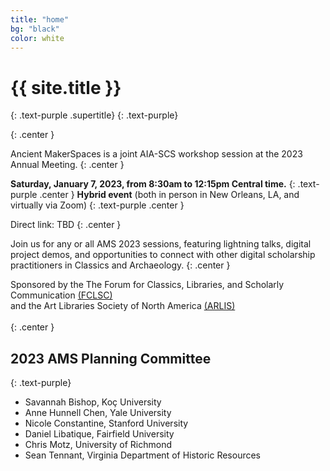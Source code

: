 ```yaml
---
title: "home"
bg: "black"
color: white
---
```


# {{ site.title }}
{: .text-purple .supertitle}
{: .text-purple}

<span class="fa-stack subtlecircle" style="font-size:100px; background:rgba(255,166,0,0.0)">
  <i class="fa fa-circle fa-stack-2x text-white"></i>
  <i class="fa fa-laptop fa-stack-1x text-purple"></i>
</span>
{: .center }

Ancient MakerSpaces is a joint AIA-SCS workshop session at the 2023 Annual Meeting.
{: .center }

**Saturday, January 7, 2023, from 8:30am to 12:15pm Central time.**
{: .text-purple .center }
**Hybrid event** (both in person in New Orleans, LA, and virtually via Zoom)
{: .text-purple .center }

Direct link: TBD
{: .center }

Join us for any or all AMS 2023 sessions, featuring lightning talks, digital project demos, and opportunities to connect with other digital scholarship practitioners in Classics and Archaeology.
{: .center }

Sponsored by the The Forum for Classics, Libraries, and Scholarly Communication [(FCLSC)](http://www.classicslibrarians.org/)<br/>
and the Art Libraries Society of North America [(ARLIS)](https://www.arlisna.org/) <br/><br/>
{: .center }

## 2023 AMS Planning Committee
{: .text-purple}

* Savannah Bishop, Koç University
* Anne Hunnell Chen, Yale University
* Nicole Constantine, Stanford University
* Daniel Libatique, Fairfield University
* Chris Motz, University of Richmond
* Sean Tennant, Virginia Department of Historic Resources
